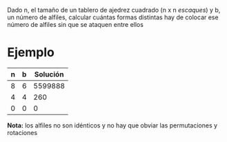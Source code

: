Dado n, el tamaño de un tablero de ajedrez cuadrado (n x n *escaques*) y
b, un número de alfiles, calcular cuántas formas distintas
hay de colocar ese número de alfiles sin que se ataquen entre ellos

# Ejemplo
| n   | b   | Solución |
| --- | --- | -------- |
| 8   | 6   | 5599888  |
| 4   | 4   | 260      |
| 0   | 0   | 0        |

**Nota:** los alfiles no son idénticos y no hay que obviar las permutaciones y rotaciones
